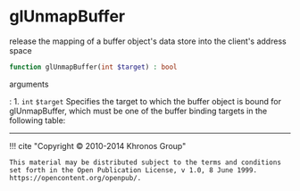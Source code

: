 # glUnmapBuffer
release the mapping of a buffer object's data store into the client's address
space

```php
function glUnmapBuffer(int $target) : bool
```

arguments

:    1. `int` `$target` Specifies the target to which the buffer object is bound
    for glUnmapBuffer, which must be one of the buffer binding targets in the
    following table:

---
     

!!! cite "Copyright © 2010-2014 Khronos Group"

    This material may be distributed subject to the terms and conditions set forth in the Open Publication License, v 1.0, 8 June 1999. https://opencontent.org/openpub/.